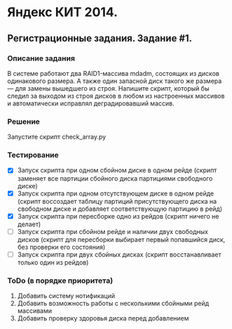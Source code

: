 # Яндекс КИТ 2014.
## Регистрационные задания. Задание #1.

### Описание задания
В системе работают два RAID1-массива mdadm, состоящих из дисков одинакового размера. А также один запасной диск такого же размера — для замены вышедшего из строя. Напишите скрипт, который бы следил за выходом из строя дисков в любом из настроенных массивов и автоматически исправлял деградировавший массив.

### Решение
Запустите скрипт check_array.py

### Тестирование
- [x] Запуск скрипта при одном сбойном диске в одном рейде (скрипт заменяет все партиции сбойного диска партициями свободного диске)
- [x] Запуск скрипта при одном отсутствующем диске в одном рейде (скрипт воссоздает таблицу партиций присутствующего диска на свободном диске и добавляет соответствующую партицию в рейд)
- [x] Запуск скрипта при пересборке одно из рейдов (скрипт ничего не делает)
- [ ] Запуск скрипта при сбойном рейде и наличии двух свободных дисков (скрипт для пересборки выбирает первый попавшийся диск, без проверки его состояния)
- [ ] Запуск скрипта при двух сбойных дисках (скрипт восстанавливает только один из рейдов)

### ToDo (в порядке приоритета)
1. Добавить систему нотификаций
2. Добавить возможность работы с несколькими сбойными рейд массивами
3. Добавить проверку здоровья диска перед добавлением